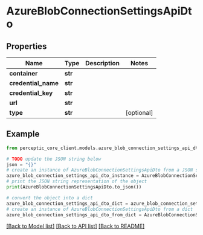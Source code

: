# AzureBlobConnectionSettingsApiDto


## Properties

Name | Type | Description | Notes
------------ | ------------- | ------------- | -------------
**container** | **str** |  | 
**credential_name** | **str** |  | 
**credential_key** | **str** |  | 
**url** | **str** |  | 
**type** | **str** |  | [optional] 

## Example

```python
from perceptic_core_client.models.azure_blob_connection_settings_api_dto import AzureBlobConnectionSettingsApiDto

# TODO update the JSON string below
json = "{}"
# create an instance of AzureBlobConnectionSettingsApiDto from a JSON string
azure_blob_connection_settings_api_dto_instance = AzureBlobConnectionSettingsApiDto.from_json(json)
# print the JSON string representation of the object
print(AzureBlobConnectionSettingsApiDto.to_json())

# convert the object into a dict
azure_blob_connection_settings_api_dto_dict = azure_blob_connection_settings_api_dto_instance.to_dict()
# create an instance of AzureBlobConnectionSettingsApiDto from a dict
azure_blob_connection_settings_api_dto_from_dict = AzureBlobConnectionSettingsApiDto.from_dict(azure_blob_connection_settings_api_dto_dict)
```
[[Back to Model list]](../README.md#documentation-for-models) [[Back to API list]](../README.md#documentation-for-api-endpoints) [[Back to README]](../README.md)


